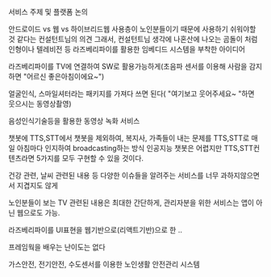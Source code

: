 서비스 주제 및 플랫폼 논의

안드로이드 vs 웹 vs 하이브리드웹
사용층이 노인분들이기 때문에 사용하기 쉬워야할 것 같다는 컨설턴트님의 의견
그래서, 컨설턴트님 생각에 나혼산에 나오는 곰돌이 처럼 인형이나 텔레비전 등 라즈베리파이를 활용한 임베디드 시스템을 부착한 아이디어

라즈베리파이를 TV에 연결하여 SW로 활용가능하게(초음파 센서를 이용해 사람을 감지하면 "어르신 좋은아침이에요~")

얼굴인식, 스마일셔터라는 패키지를 가져다 쓰면 된다( "여기보고 웃어주세요~ "하면 웃으시는 동영상촬영)

음성인식기술등을 활용한 동영상 녹화 서비스

챗봇에 TTS,STT에서 챗봇을 제외하여, 복지사, 가족들이 내는 문제를 TTS,STT로 매일 아침마다 인지하여 broadcasting하는 방식 
인공지능 챗봇은 어렵지만 TTS,STT컨텐츠라면 5가지를 모두 구현할 수 있을 것이다.

건강 관련, 날씨 관련된 내용 등 다양한 이슈들을 알려주는 서비스를 너무 과하지않으면서 지겹지도 않게

노인분들이 보는 TV 관련된 내용은 최대한 간단하게,
 관리자분을 위한 서비스는 앱이 아닌 웹으로도 가능.

라즈베리파이를 UI표현을 웹기반으로(리액트기반)으로 한 ..

프레임웍을 배우는 난이도는 없다

가스안전, 전기안전, 수도센서를 이용한 노인생활 안전관리 시스템